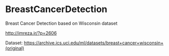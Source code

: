 # BreastCancerDetection
Breast Cancer Detection based on Wisconsin dataset

http://imreza.ir/?p=2606

Dataset: https://archive.ics.uci.edu/ml/datasets/breast+cancer+wisconsin+(original)
